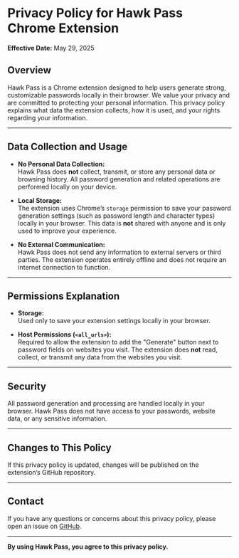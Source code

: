 # Privacy Policy for Hawk Pass Chrome Extension

**Effective Date:** May 29, 2025

## Overview

Hawk Pass is a Chrome extension designed to help users generate strong, customizable passwords locally in their browser. We value your privacy and are committed to protecting your personal information. This privacy policy explains what data the extension collects, how it is used, and your rights regarding your information.

---

## Data Collection and Usage

- **No Personal Data Collection:**  
  Hawk Pass does **not** collect, transmit, or store any personal data or browsing history. All password generation and related operations are performed locally on your device.

- **Local Storage:**  
  The extension uses Chrome’s `storage` permission to save your password generation settings (such as password length and character types) locally in your browser. This data is **not** shared with anyone and is only used to improve your experience.

- **No External Communication:**  
  Hawk Pass does not send any information to external servers or third parties. The extension operates entirely offline and does not require an internet connection to function.

---

## Permissions Explanation

- **Storage:**  
  Used only to save your extension settings locally in your browser.

- **Host Permissions (`<all_urls>`):**  
  Required to allow the extension to add the "Generate" button next to password fields on websites you visit. The extension does **not** read, collect, or transmit any data from the websites you visit.

---

## Security

All password generation and processing are handled locally in your browser. Hawk Pass does not have access to your passwords, website data, or any sensitive information.

---

## Changes to This Policy

If this privacy policy is updated, changes will be published on the extension’s GitHub repository.

---

## Contact

If you have any questions or concerns about this privacy policy, please open an issue on [GitHub](https://github.com/Klucznik6/Password-Generator.git).

---

**By using Hawk Pass, you agree to this privacy policy.**